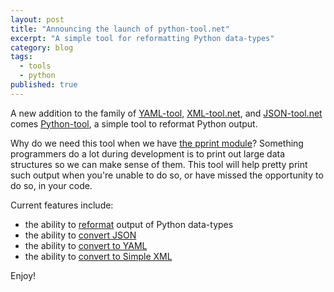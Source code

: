 ```yaml
---
layout: post
title: "Announcing the launch of python-tool.net"
excerpt: "A simple tool for reformatting Python data-types"
category: blog
tags:
  - tools
  - python
published: true
---
```

A new addition to the family of [YAML-tool](http://yaml-tool.net), [XML-tool.net](http://xml-tool.net), and
[JSON-tool.net](http://json-tool.net) comes [Python-tool](http://python-tool.net), a simple tool to reformat Python output. 

Why do we need this tool when we have [the pprint module](https://docs.python.org/2/library/pprint.html)?
Something programmers do a lot during development is to print out large data structures so
we can make sense of them. This tool will help pretty print such output when you're unable 
to do so, or have missed the opportunity to do so, in your code.

Current features include:

- the ability to [reformat](http://python-tool.net/reformat) output of Python data-types
- the ability to [convert JSON](http://python-tool.net/transform/to-json/)
- the ability to [convert to YAML](http://python-tool.net/transform/to-yaml/)
- the ability to [convert to Simple XML](http://python-tool.net/transform/to-xml/)

Enjoy!
